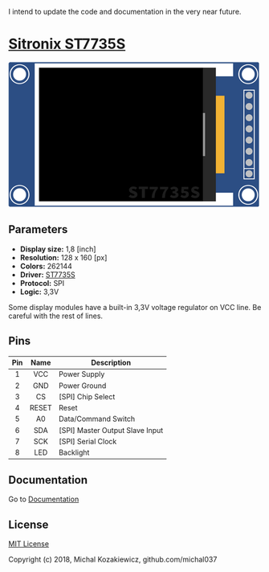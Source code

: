 I intend to update the code and documentation in the very near future.

# [Sitronix ST7735S](http://www.sitronix.com.tw/en/product/Driver/mobile_display.html)
[![ST7735S png](documentation/img/st7735s-small.png)](documentation/img/st7735s-full.png)


## Parameters
* **Display size:** 1,8 [inch]
* **Resolution:** 128 x 160 [px]
* **Colors:** 262144
* **Driver:** [ST7735S](documentation/datasheet/st7735s_datasheet_v1.4.pdf)
* **Protocol:** SPI
* **Logic:** 3,3V

Some display modules have a built-in 3,3V voltage regulator on VCC line.
Be careful with the rest of lines.

## Pins
| Pin | Name | Description |
| :---: | :---: | --- |
| 1 | VCC | Power Supply |
| 2 | GND | Power Ground |
| 3 | CS | [SPI] Chip Select |
| 4 | RESET | Reset |
| 5 | A0 | Data/Command Switch |
| 6 | SDA | [SPI] Master Output Slave Input |
| 7 | SCK | [SPI] Serial Clock |
| 8 | LED | Backlight |


## Documentation
Go to [Documentation](documentation/readme.md)


## License
[MIT License](license.txt)

Copyright (c) 2018, Michal Kozakiewicz, github.com/michal037
